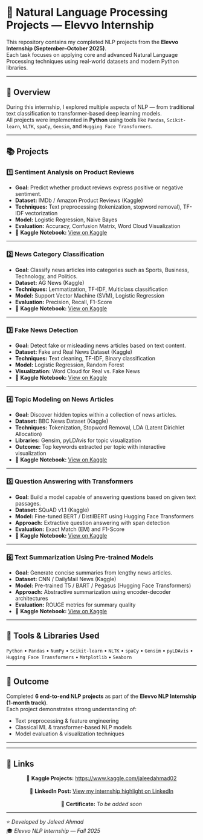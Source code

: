 # 🧠 Natural Language Processing Projects — Elevvo Internship

This repository contains my completed NLP projects from the **Elevvo Internship (September–October 2025)**.  
Each task focuses on applying core and advanced Natural Language Processing techniques using real-world datasets and modern Python libraries.

---

## 🚀 Overview

During this internship, I explored multiple aspects of NLP — from traditional text classification to transformer-based deep learning models.  
All projects were implemented in **Python** using tools like `Pandas`, `Scikit-learn`, `NLTK`, `spaCy`, `Gensim`, and `Hugging Face Transformers`.

---

## 📚 Projects

### 1️⃣ Sentiment Analysis on Product Reviews
- **Goal:** Predict whether product reviews express positive or negative sentiment.  
- **Dataset:** IMDb / Amazon Product Reviews (Kaggle)  
- **Techniques:** Text preprocessing (tokenization, stopword removal), TF-IDF vectorization  
- **Model:** Logistic Regression, Naive Bayes  
- **Evaluation:** Accuracy, Confusion Matrix, Word Cloud Visualization  
- 🔗 **Kaggle Notebook:** [View on Kaggle](https://www.kaggle.com/code/jaleedahmad02/nlp-t1)

---

### 2️⃣ News Category Classification
- **Goal:** Classify news articles into categories such as Sports, Business, Technology, and Politics.  
- **Dataset:** AG News (Kaggle)  
- **Techniques:** Lemmatization, TF-IDF, Multiclass classification  
- **Model:** Support Vector Machine (SVM), Logistic Regression  
- **Evaluation:** Precision, Recall, F1-Score  
- 🔗 **Kaggle Notebook:** [View on Kaggle](https://www.kaggle.com/code/jaleedahmad02/nlp-t2)

---

### 3️⃣ Fake News Detection
- **Goal:** Detect fake or misleading news articles based on text content.  
- **Dataset:** Fake and Real News Dataset (Kaggle)  
- **Techniques:** Text cleaning, TF-IDF, Binary classification  
- **Model:** Logistic Regression, Random Forest  
- **Visualization:** Word Cloud for Real vs. Fake News  
- 🔗 **Kaggle Notebook:** [View on Kaggle](https://www.kaggle.com/code/jaleedahmad02/nlp-t3)

---

### 4️⃣ Topic Modeling on News Articles
- **Goal:** Discover hidden topics within a collection of news articles.  
- **Dataset:** BBC News Dataset (Kaggle)  
- **Techniques:** Tokenization, Stopword Removal, LDA (Latent Dirichlet Allocation)  
- **Libraries:** Gensim, pyLDAvis for topic visualization  
- **Outcome:** Top keywords extracted per topic with interactive visualization  
- 🔗 **Kaggle Notebook:** [View on Kaggle](https://www.kaggle.com/code/jaleedahmad02/nlp-t4)

---

### 5️⃣ Question Answering with Transformers
- **Goal:** Build a model capable of answering questions based on given text passages.  
- **Dataset:** SQuAD v1.1 (Kaggle)  
- **Model:** Fine-tuned BERT / DistilBERT using Hugging Face Transformers  
- **Approach:** Extractive question answering with span detection  
- **Evaluation:** Exact Match (EM) and F1-Score  
- 🔗 **Kaggle Notebook:** [View on Kaggle](https://www.kaggle.com/code/jaleedahmad02/nlp-t5)

---

### 6️⃣ Text Summarization Using Pre-trained Models
- **Goal:** Generate concise summaries from lengthy news articles.  
- **Dataset:** CNN / DailyMail News (Kaggle)  
- **Model:** Pre-trained T5 / BART / Pegasus (Hugging Face Transformers)  
- **Approach:** Abstractive summarization using encoder-decoder architectures  
- **Evaluation:** ROUGE metrics for summary quality  
- 🔗 **Kaggle Notebook:** [View on Kaggle](https://www.kaggle.com/code/jaleedahmad02/nlp-t6)

---

## 🧩 Tools & Libraries Used
`Python` • `Pandas` • `NumPy` • `Scikit-learn` • `NLTK` • `spaCy` • `Gensim` • `pyLDAvis` • `Hugging Face Transformers` • `Matplotlib` • `Seaborn`

---

## 🏁 Outcome
Completed **6 end-to-end NLP projects** as part of the **Elevvo NLP Internship (1-month track)**.  
Each project demonstrates strong understanding of:
- Text preprocessing & feature engineering  
- Classical ML & transformer-based NLP models  
- Model evaluation & visualization techniques  

---
---

## 🔗 Links

<p align="center">
  📂 <b>Kaggle Projects:</b>  
  <a href="https://www.kaggle.com/jaleedahmad02" target="_blank">https://www.kaggle.com/jaleedahmad02</a>  
  <br><br>
  💼 <b>LinkedIn Post:</b>  
  <a href="https://www.linkedin.com/posts/jaleed-ahmad_jaleed-ahmad-share-7386087662333530113-ahfc?utm_source=social_share_send&utm_medium=member_desktop_web&rcm=ACoAADpTcDkBrax2PHBPBXby_xcDfiBW_R1kUOo" target="_blank">
    View my internship highlight on LinkedIn
  </a>  
  <br><br>
  📜 <b>Certificate:</b>  
  <i>To be added soon</i>
</p>

---

⭐ *Developed by Jaleed Ahmad*  
🎓 *Elevvo NLP Internship — Fall 2025*
